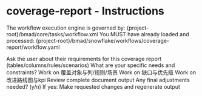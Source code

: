 # coverage-report - Instructions

<critical>The workflow execution engine is governed by: {project-root}/bmad/core/tasks/workflow.xml</critical>
<critical>You MUST have already loaded and processed: {project-root}/bmad/snowflake/workflows/coverage-report/workflow.yaml</critical>

<workflow>

<step n="1" goal="Understand Requirements">
<action>Ask the user about their requirements for this coverage report (tables/columns/rules/scenarios)</action>
<ask>What are your specific needs and constraints?</ask>
</step>

<step n="2" goal="覆盖对象与列/规则/场景">
<action>Work on 覆盖对象与列/规则/场景</action>
<template-output section="inventory"/>
</step>

<step n="3" goal="缺口与优先级">
<action>Work on 缺口与优先级</action>
<template-output section="gaps"/>
</step>

<step n="4" goal="改进路线图与KPI">
<action>Work on 改进路线图与kpi</action>
<template-output section="roadmap"/>
</step>

<step n="5" goal="Review and Finalize">
<action>Review complete document output</action>
<ask>Any final adjustments needed? (y/n)</ask>
<check>If yes:</check>
  <action>Make requested changes and regenerate output</action>
</step>

</workflow>
